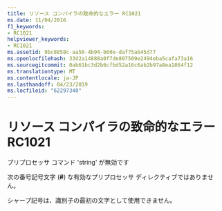 ```yaml
---
title: リソース コンパイラの致命的なエラー RC1021
ms.date: 11/04/2016
f1_keywords:
- RC1021
helpviewer_keywords:
- RC1021
ms.assetid: 9bc8858c-aa50-4b94-b60e-daf75ab45d77
ms.openlocfilehash: 33d2a14888a0f7de807509e2494eba5cafa73a16
ms.sourcegitcommit: 0ab61bc3d2b6cfbd52a16c6ab2b97a8ea1864f12
ms.translationtype: MT
ms.contentlocale: ja-JP
ms.lasthandoff: 04/23/2019
ms.locfileid: "62297340"
---
```

# <a name="resource-compiler-fatal-error-rc1021"></a>リソース コンパイラの致命的なエラー RC1021

プリプロセッサ コマンド 'string' が無効です

次の番号記号文字 (**#**) な有効なプリプロセッサ ディレクティブではありません。

シャープ記号は、識別子の最初の文字として使用できません。